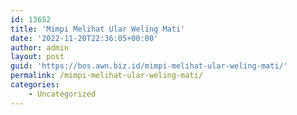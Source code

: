 ```yaml
---
id: 13652
title: 'Mimpi Melihat Ular Weling Mati'
date: '2022-11-20T22:36:05+00:00'
author: admin
layout: post
guid: 'https://bos.awn.biz.id/mimpi-melihat-ular-weling-mati/'
permalink: /mimpi-melihat-ular-weling-mati/
categories:
    - Uncategorized
---
```


